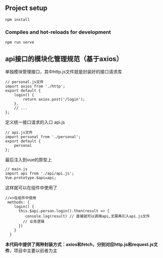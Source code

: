 
## Project setup
```
npm install
```

### Compiles and hot-reloads for development
```
npm run serve
```
## api接口的模块化管理规范（基于axios）
单独模块管理接口，其中http.js文件就是封装好的接口请求库
```
// personal.js文件
import axios from './http';
export default {
    login() {
        return axios.post('/login');
    },
    // ...
};
```
定义统一接口请求的入口 api.js
```
// api.js文件
import personal from './personal';
export default {
    personal
};
```
最后注入到vue的原型上
```
// main.js
import api from './api/api.js';
Vue.prototype.$api=api;
```
这样就可以在组件中使用了
```
//=>在组件中使用
 methods: {
    login() {
      this.$api.person.login().then(result => {
         console.log(result) // 直接就可以调用api,无需再引入api.js文件
        // 业务逻辑
      })
    }
  }
```
**本代码中提供了两种封装方式：axios和fetch，分别对应http.js和request.js文件**，项目中主要以前者为主
